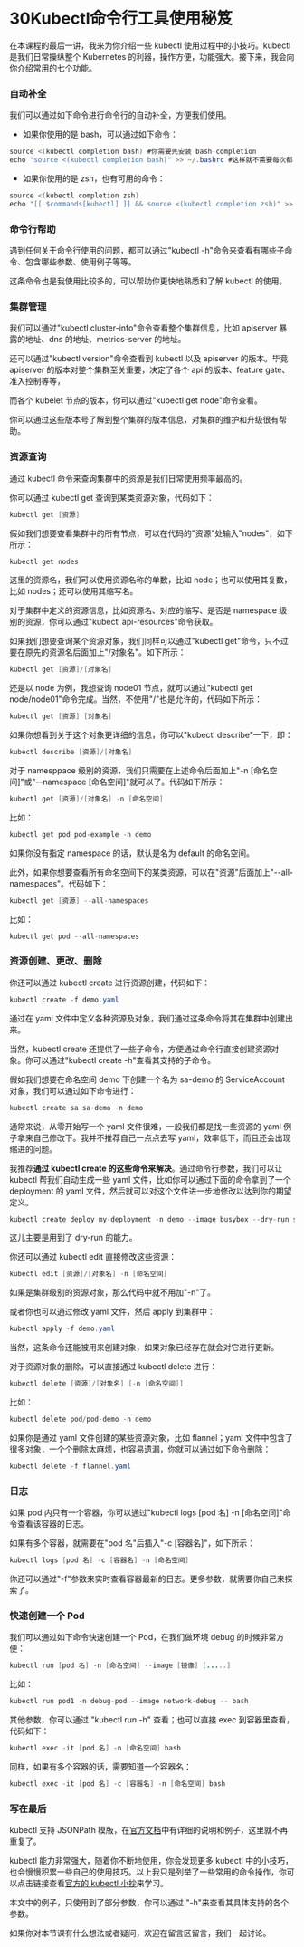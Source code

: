 # 30Kubectl命令行工具使用秘笈

在本课程的最后一讲，我来为你介绍一些 kubectl 使用过程中的小技巧。kubectl 是我们日常操纵整个 Kubernetes 的利器，操作方便，功能强大。接下来，我会向你介绍常用的七个功能。

### 自动补全

我们可以通过如下命令进行命令行的自动补全，方便我们使用。

* 如果你使用的是 bash，可以通过如下命令：

```java
source <(kubectl completion bash) #你需要先安装 bash-completion
echo "source <(kubectl completion bash)" >> ~/.bashrc #这样就不需要每次都 source 一下了
```

* 如果你使用的是 zsh，也有可用的命令：

```java
source <(kubectl completion zsh)
echo "[[ $commands[kubectl] ]] && source <(kubectl completion zsh)" >> ~/.zshrc #这样就不需要每次都 source 一下了
```

### 命令行帮助

遇到任何关于命令行使用的问题，都可以通过"kubectl -h"命令来查看有哪些子命令、包含哪些参数、使用例子等等。

这条命令也是我使用比较多的，可以帮助你更快地熟悉和了解 kubectl 的使用。

### 集群管理

我们可以通过"kubectl cluster-info"命令查看整个集群信息，比如 apiserver 暴露的地址、dns 的地址、metrics-server 的地址。

还可以通过"kubectl version"命令查看到 kubectl 以及 apiserver 的版本。毕竟 apiserver 的版本对整个集群至关重要，决定了各个 api 的版本、feature gate、准入控制等等，

而各个 kubelet 节点的版本，你可以通过"kubectl get node"命令查看。

你可以通过这些版本号了解到整个集群的版本信息，对集群的维护和升级很有帮助。

### 资源查询

通过 kubectl 命令来查询集群中的资源是我们日常使用频率最高的。

你可以通过 kubectl get 查询到某类资源对象，代码如下：

```java
kubectl get [资源]
```

假如我们想要查看集群中的所有节点，可以在代码的"资源"处输入"nodes"，如下所示：

```java
kubectl get nodes
```

这里的资源名，我们可以使用资源名称的单数，比如 node；也可以使用其复数，比如 nodes；还可以使用其缩写名。

对于集群中定义的资源信息，比如资源名、对应的缩写、是否是 namespace 级别的资源，你可以通过"kubectl api-resources"命令获取。

如果我们想要查询某个资源对象，我们同样可以通过"kubectl get"命令，只不过要在原先的资源名后面加上"/对象名"。如下所示：

```java
kubectl get [资源]/[对象名]
```

还是以 node 为例，我想查询 node01 节点，就可以通过"kubectl get node/node01"命令完成。当然，不使用"/"也是允许的，代码如下所示：

```java
kubectl get [资源] [对象名]
```

如果你想看到关于这个对象更详细的信息，你可以"kubectl describe"一下，即：

```java
kubectl describe [资源]/[对象名]
```

对于 namesppace 级别的资源，我们只需要在上述命令后面加上"-n \[命名空间\]"或"--namespace \[命名空间\]"就可以了。代码如下所示：

```java
kubectl get [资源]/[对象名] -n [命名空间]
```

比如：

```java
kubectl get pod pod-example -n demo
```

如果你没有指定 namespace 的话，默认是名为 default 的命名空间。

此外，如果你想要查看所有命名空间下的某类资源，可以在"资源"后面加上"--all-namespaces"。代码如下：

```java
kubectl get [资源] --all-namespaces
```

比如：

```java
kubectl get pod --all-namespaces
```

### 资源创建、更改、删除

你还可以通过 kubectl create 进行资源创建，代码如下：

```java
kubectl create -f demo.yaml
```

通过在 yaml 文件中定义各种资源及对象，我们通过这条命令将其在集群中创建出来。

当然，kubectl create 还提供了一些子命令，方便通过命令行直接创建资源对象。你可以通过"kubectl create -h"查看其支持的子命令。

假如我们想要在命名空间 demo 下创建一个名为 sa-demo 的 ServiceAccount 对象，我们可以通过如下命令进行：

```java
kubectl create sa sa-demo -n demo
```

通常来说，从零开始写一个 yaml 文件很难，一般我们都是找一些资源的 yaml 例子拿来自己修改下。我并不推荐自己一点点去写 yaml，效率低下，而且还会出现缩进的问题。

我推荐**通过 kubectl create 的这些命令来解决**。通过命令行参数，我们可以让 kubectl 帮我们自动生成一些 yaml 文件，比如你可以通过下面的命令拿到了一个 deployment 的 yaml 文件，然后就可以对这个文件进一步地修改以达到你的期望定义。

```java
kubectl create deploy my-deployment -n demo --image busybox --dry-run server -o yaml > my-deployment.yaml
```

这儿主要是用到了 dry-run 的能力。

你还可以通过 kubectl edit 直接修改这些资源：

```java
kubectl edit [资源]/[对象名] -n [命名空间]
```

如果是集群级别的资源对象，那么代码中就不用加"-n"了。

或者你也可以通过修改 yaml 文件，然后 apply 到集群中：

```java
kubectl apply -f demo.yaml
```

当然，这条命令还能被用来创建对象，如果对象已经存在就会对它进行更新。

对于资源对象的删除，可以直接通过 kubectl delete 进行：

```java
kubectl delete [资源]/[对象名] [-n [命名空间]]
```

比如：

```java
kubectl delete pod/pod-demo -n demo
```

如果你是通过 yaml 文件创建的某些资源对象，比如 flannel；yaml 文件中包含了很多对象，一个个删除太麻烦，也容易遗漏，你就可以通过如下命令删除：

```java
kubectl delete -f flannel.yaml
```

### 日志

如果 pod 内只有一个容器，你可以通过"kubectl logs \[pod 名\] -n \[命名空间\]"命令查看该容器的日志。

如果有多个容器，就需要在"pod 名"后插入"-c \[容器名\]"，如下所示：

```java
kubectl logs [pod 名] -c [容器名] -n [命名空间]
```

你还可以通过"-f"参数来实时查看容器最新的日志。更多参数，就需要你自己来探索了。

### 快速创建一个 Pod

我们可以通过如下命令快速创建一个 Pod，在我们做环境 debug 的时候非常方便：

```java
kubectl run [pod 名] -n [命名空间] --image [镜像] [.....]
```

比如：

```java
kubectl run pod1 -n debug-pod --image network-debug -- bash
```

其他参数，你可以通过 "kubectl run -h" 查看；也可以直接 exec 到容器里查看，代码如下：

```java
kubectl exec -it [pod 名] -n [命名空间] bash
```

同样，如果有多个容器的话，需要知道一个容器名：

```java
kubectl exec -it [pod 名] -c [容器名] -n [命名空间] bash
```

### 写在最后

kubectl 支持 JSONPath 模版，在[官方文档](https://kubernetes.io/zh/docs/reference/kubectl/jsonpath)中有详细的说明和例子，这里就不再重复了。

kubectl 能力非常强大，随着你不断地使用，你会发现更多 kubectl 中的小技巧，也会慢慢积累一些自己的使用技巧。以上我只是列举了一些常用的命令操作，你可以点击链接查看[官方的 kubectl 小抄](https://kubernetes.io/zh/docs/reference/kubectl/cheatsheet/)来学习。

本文中的例子，只使用到了部分参数，你可以通过 "-h"来查看其具体支持的各个参数。

如果你对本节课有什么想法或者疑问，欢迎在留言区留言，我们一起讨论。

